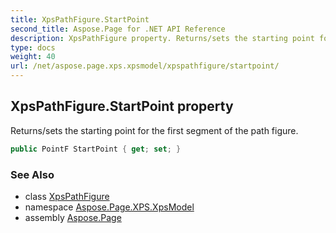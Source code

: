 ```yaml
---
title: XpsPathFigure.StartPoint
second_title: Aspose.Page for .NET API Reference
description: XpsPathFigure property. Returns/sets the starting point for the first segment of the path figure
type: docs
weight: 40
url: /net/aspose.page.xps.xpsmodel/xpspathfigure/startpoint/
---
```

## XpsPathFigure.StartPoint property

Returns/sets the starting point for the first segment of the path figure.

```csharp
public PointF StartPoint { get; set; }
```

### See Also

* class [XpsPathFigure](../)
* namespace [Aspose.Page.XPS.XpsModel](../../xpspathfigure/)
* assembly [Aspose.Page](../../../)


